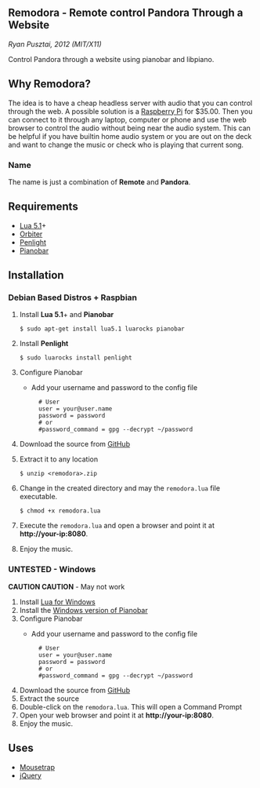 ## Remodora - Remote control Pandora Through a Website

_Ryan Pusztai, 2012 (MIT/X11)_

Control Pandora through a website using pianobar and libpiano.

## Why Remodora?

The idea is to have a cheap headless server with audio that you can control through the web. A possible
solution is a [Raspberry Pi](http://www.raspberrypi.org/) for $35.00. Then you can connect to it
through any laptop, computer or phone and use the web browser to control the audio without being near the
audio system. This can be helpful if you have builtin home audio system or you are out on the deck and want to
change the music or check who is playing that current song.

### Name

The name is just a combination of **Remote** and **Pandora**.

## Requirements

* [Lua 5.1](http://lua.org)+
* [Orbiter](http://github.com/stevedonovan/Orbiter)
* [Penlight](http://stevedonovan.github.com/Penlight/)
* [Pianobar](http://github.com/PromyLOPh/pianobar)

## Installation

### Debian Based Distros + Raspbian

1. Install **Lua 5.1**+ and **Pianobar**

	`$ sudo apt-get install lua5.1 luarocks pianobar`
2. Install **Penlight**

	`$ sudo luarocks install penlight`
3. Configure Pianobar
	* Add your username and password to the config file
	
			# User
			user = your@user.name
			password = password
			# or
			#password_command = gpg --decrypt ~/password

4. Download the source from [GitHub](https://github.com/rjpcomputing/Remodora/archive/master.zip)
5. Extract it to any location

	`$ unzip <remodora>.zip`
6. Change in the created directory and may the `remodora.lua` file executable.

	`$ chmod +x remodora.lua`
7. Execute the `remodora.lua` and open a browser and point it at **http://your-ip:8080**.
8. Enjoy the music.

### UNTESTED - Windows

**CAUTION CAUTION** - May not work

1. Install [Lua for Windows](http://code.google.com/p/luaforwindows/)
2. Install the [Windows version of Pianobar](https://github.com/thedmd/pianobar-windows)
3. Configure Pianobar
	* Add your username and password to the config file
	
			# User
			user = your@user.name
			password = password
			# or
			#password_command = gpg --decrypt ~/password
2. Download the source from [GitHub](https://github.com/rjpcomputing/Remodora/archive/master.zip)
3. Extract the source
4. Double-click on the `remodora.lua`. This will open a Command Prompt
5. Open your web browser and point it at **http://your-ip:8080**.
6. Enjoy the music.

## Uses

* [Mousetrap](http://github.com/ccampbell/mousetrap)
* [jQuery](http://jquery.com/)
